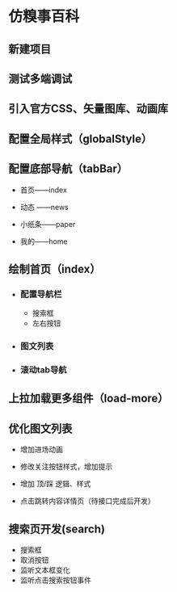 # 仿糗事百科
## 新建项目
## 测试多端调试
## 引入官方CSS、矢量图库、动画库
## 配置全局样式（globalStyle）
## 配置底部导航（tabBar）

- 首页——index

- 动态 ——news

- 小纸条——paper

- 我的——home

## 绘制首页（index）

- ### 配置导航栏

  - 搜索框
  - 左右按钮

- ### 图文列表

- ### 滚动tab导航

## 上拉加载更多组件（load-more）

## 优化图文列表

- 增加进场动画

- 修改关注按钮样式，增加提示

- 增加 顶/踩 逻辑、样式

- 点击跳转内容详情页（待接口完成后开发）

## 搜索页开发(search)

- 搜索框
- 取消按钮
- 监听文本框变化
- 监听点击搜索按钮事件
